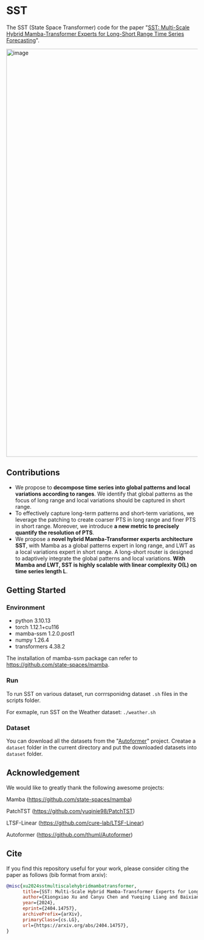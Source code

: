 # SST
The SST (State Space Transformer) code for the paper "[SST: Multi-Scale Hybrid Mamba-Transformer Experts for Long-Short Range Time Series Forecasting](https://arxiv.org/abs/2404.14757)".

<img width="1075" alt="image" src="https://github.com/user-attachments/assets/93128514-7ada-4f3e-9c5e-3fad8bde8ae1">

## Contributions
* We propose to **decompose time series into global patterns and local variations according to ranges**. We identify that global patterns as the focus of long range and local variations should be captured in short range.
* To effectively capture long-term patterns and short-term variations, we leverage the patching to create coarser PTS in long range and finer PTS in short range. Moreover, we introduce **a new metric to precisely quantify the resolution of PTS**.
* We propose a **novel hybrid Mamba-Transformer experts architecture SST**, with Mamba as a global patterns expert in long range, and LWT as a local variations expert in short range. A long-short router is designed to adaptively integrate the global patterns and local variations. **With Mamba and LWT, SST is highly scalable with linear complexity O(L) on time series length L**.

## Getting Started
### Environment
* python            3.10.13
* torch             1.12.1+cu116
* mamba-ssm         1.2.0.post1
* numpy             1.26.4
* transformers      4.38.2

The installation of mamba-ssm package can refer to https://github.com/state-spaces/mamba. 

### Run
To run SST on various dataset, run corrrsponidng dataset `.sh` files in the scripts folder. 

For exmaple, run SST on the Weather dataset: `./weather.sh`

### Dataset
You can download all the datasets from the "[Autoformer](https://drive.google.com/drive/folders/1ZOYpTUa82_jCcxIdTmyr0LXQfvaM9vIy)" project. Creatae a `dataset` folder in the current directory and put the downloaded datasets into `dataset` folder.

## Acknowledgement
We would like to greatly thank the following awesome projects:

Mamba (https://github.com/state-spaces/mamba)

PatchTST (https://github.com/yuqinie98/PatchTST)

LTSF-Linear (https://github.com/cure-lab/LTSF-Linear)

Autoformer (https://github.com/thuml/Autoformer)

## Cite
If you find this repository useful for your work, please consider citing the paper as follows (bib format from arxiv):

```bibtex
@misc{xu2024sstmultiscalehybridmambatransformer,
      title={SST: Multi-Scale Hybrid Mamba-Transformer Experts for Long-Short Range Time Series Forecasting}, 
      author={Xiongxiao Xu and Canyu Chen and Yueqing Liang and Baixiang Huang and Guangji Bai and Liang Zhao and Kai Shu},
      year={2024},
      eprint={2404.14757},
      archivePrefix={arXiv},
      primaryClass={cs.LG},
      url={https://arxiv.org/abs/2404.14757}, 
}
```
